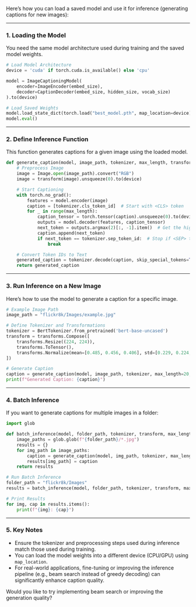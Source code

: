 Here’s how you can load a saved model and use it for inference (generating captions for new images):

---

### 1. **Loading the Model**
You need the same model architecture used during training and the saved model weights.

```python
# Load Model Architecture
device = 'cuda' if torch.cuda.is_available() else 'cpu'

model = ImageCaptioningModel(
    encoder=ImageEncoder(embed_size),
    decoder=CaptionDecoder(embed_size, hidden_size, vocab_size)
).to(device)

# Load Saved Weights
model.load_state_dict(torch.load("best_model.pth", map_location=device))
model.eval()
```

---

### 2. **Define Inference Function**
This function generates captions for a given image using the loaded model.

```python
def generate_caption(model, image_path, tokenizer, max_length, transform):
    # Preprocess Image
    image = Image.open(image_path).convert("RGB")
    image = transform(image).unsqueeze(0).to(device)

    # Start Captioning
    with torch.no_grad():
        features = model.encoder(image)
        caption = [tokenizer.cls_token_id]  # Start with <CLS> token
        for _ in range(max_length):
            caption_tensor = torch.tensor(caption).unsqueeze(0).to(device)
            outputs = model.decoder(features, caption_tensor)
            next_token = outputs.argmax(2)[:, -1].item()  # Get the highest-probability token
            caption.append(next_token)
            if next_token == tokenizer.sep_token_id:  # Stop if <SEP> token is generated
                break

    # Convert Token IDs to Text
    generated_caption = tokenizer.decode(caption, skip_special_tokens=True)
    return generated_caption
```

---

### 3. **Run Inference on a New Image**
Here’s how to use the model to generate a caption for a specific image.

```python
# Example Image Path
image_path = "flickr8k/Images/example.jpg"

# Define Tokenizer and Transformations
tokenizer = BertTokenizer.from_pretrained('bert-base-uncased')
transform = transforms.Compose([
    transforms.Resize((224, 224)),
    transforms.ToTensor(),
    transforms.Normalize(mean=[0.485, 0.456, 0.406], std=[0.229, 0.224, 0.225]),
])

# Generate Caption
caption = generate_caption(model, image_path, tokenizer, max_length=20, transform=transform)
print(f"Generated Caption: {caption}")
```

---

### 4. **Batch Inference**
If you want to generate captions for multiple images in a folder:
```python
import glob

def batch_inference(model, folder_path, tokenizer, transform, max_length):
    image_paths = glob.glob(f"{folder_path}/*.jpg")
    results = {}
    for img_path in image_paths:
        caption = generate_caption(model, img_path, tokenizer, max_length, transform)
        results[img_path] = caption
    return results

# Run Batch Inference
folder_path = "flickr8k/Images"
results = batch_inference(model, folder_path, tokenizer, transform, max_length=20)

# Print Results
for img, cap in results.items():
    print(f"{img}: {cap}")
```

---

### 5. **Key Notes**
- Ensure the tokenizer and preprocessing steps used during inference match those used during training.
- You can load the model weights into a different device (CPU/GPU) using `map_location`.
- For real-world applications, fine-tuning or improving the inference pipeline (e.g., beam search instead of greedy decoding) can significantly enhance caption quality.

Would you like to try implementing beam search or improving the generation quality?
